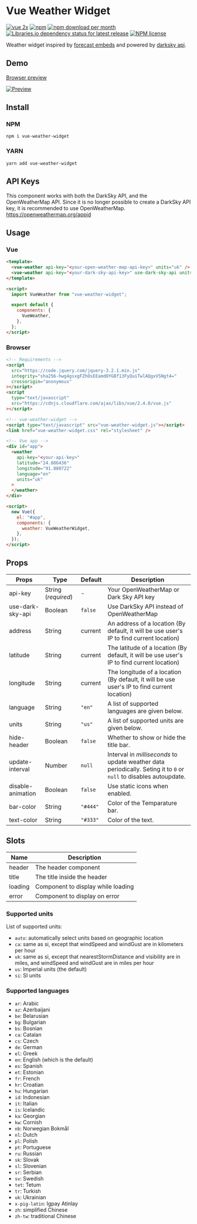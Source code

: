 # Vue Weather Widget

[![vue 2x](https://img.shields.io/badge/vuejs-2.x-brightgreen.svg)](https://vuejs.org/)
[![npm](https://img.shields.io/npm/v/vue-weather-widget)](http://npmjs.com/package/vue-weather-widget)
[![npm download per month](https://img.shields.io/npm/dm/vue-weather-widget)](http://npmjs.com/package/vue-weather-widget)
[![Libraries.io dependency status for latest release](https://img.shields.io/librariesio/release/npm/vue-weather-widget?color=red)](https://raw.githubusercontent.com/dipu-bd/vue-weather-widget/master/package.json)
[![NPM license](https://img.shields.io/npm/l/vue-weather-widget?color=blueviolet)](https://raw.githubusercontent.com/dipu-bd/vue-weather-widget/master/LICENSE)

Weather widget inspired by [forecast embeds](https://blog.darksky.net/forecast-embeds/) and powered by [darksky api](https://darksky.net/dev).

## Demo

[Browser preview](https://dipu-bd.github.io/vue-weather-widget/)

[![Preview](https://raw.githubusercontent.com/dipu-bd/vue-weather-widget/master/other/preview.gif)](https://dipu-bd.github.io/vue-weather-widget/)

## Install

### NPM

```
npm i vue-weather-widget
```

### YARN

```
yarn add vue-weather-widget
```

## API Keys

This component works with both the DarkSky API, and the OpenWeatherMap API. Since it is no longer
possible to create a DarkSky API key, it is recommended to use OpenWeatherMap. https://openweathermap.org/appid

## Usage

### Vue

```html
<template>
  <vue-weather api-key="<your-open-weather-map-api-key>" units="uk" />
  <vue-weather api-key="<your-dark-sky-api-key>" use-dark-sky-api units="uk" />
</template>

<script>
  import VueWeather from "vue-weather-widget";

  export default {
    components: {
      VueWeather,
    },
  };
</script>
```

### Browser

```html
<!-- Requirements -->
<script
  src="https://code.jquery.com/jquery-3.2.1.min.js"
  integrity="sha256-hwg4gsxgFZhOsEEamdOYGBf13FyQuiTwlAQgxVSNgt4="
  crossorigin="anonymous"
></script>
<script
  type="text/javascript"
  src="https://cdnjs.cloudflare.com/ajax/libs/vue/2.4.0/vue.js"
></script>

<!-- vue-weather-widget -->
<script type="text/javascript" src="vue-weather-widget.js"></script>
<link href="vue-weather-widget.css" rel="stylesheet" />

<!-- Vue app -->
<div id="app">
  <weather
    api-key="<your-api-key>"
    latitude="24.886436"
    longitude="91.880722"
    language="en"
    units="uk"
  >
  </weather>
</div>

<script>
  new Vue({
    el: "#app",
    components: {
      weather: VueWeatherWidget,
    },
  });
</script>
```

## Props

| Props             | Type                | Default  | Description                                                                                                        |
| ----------------- | ------------------- | -------- | ------------------------------------------------------------------------------------------------------------------ |
| api-key           | String (_required_) | -        | Your OpenWeatherMap or Dark Sky API key                                                                            |
| use-dark-sky-api  | Boolean             | `false`  | Use DarkSky API instead of OpenWeatherMap                                                                          |
| address           | String              | current  | An address of a location (By default, it will be use user's IP to find current location)                           |
| latitude          | String              | current  | The latitude of a location (By default, it will be use user's IP to find current location)                         |
| longitude         | String              | current  | The longitude of a location (By default, it will be use user's IP to find current location)                        |
| language          | String              | `"en"`   | A list of supported languages are given below.                                                                     |
| units             | String              | `"us"`   | A list of supported units are given below.                                                                         |
| hide-header       | Boolean             | `false`  | Whether to show or hide the title bar.                                                                             |
| update-interval   | Number              | `null`   | Interval in _milliseconds_ to update weather data periodically. Seting it to `0` or `null` to disables autoupdate. |
| disable-animation | Boolean             | `false`  | Use static icons when enabled.                                                                                     |
| bar-color         | String              | `"#444"` | Color of the Temparature bar.                                                                                      |
| text-color        | String              | `"#333"` | Color of the text.                                                                                                 |

## Slots

| Name    | Description                        |
| ------- | ---------------------------------- |
| header  | The header component               |
| title   | The title inside the header        |
| loading | Component to display while loading |
| error   | Component to display on error      |

### Supported units

List of supported units:

- `auto`: automatically select units based on geographic location
- `ca`: same as si, except that windSpeed and windGust are in kilometers per hour
- `uk`: same as si, except that nearestStormDistance and visibility are in miles, and windSpeed and windGust are in miles per hour
- `us`: Imperial units (the default)
- `si`: SI units

### Supported languages

- `ar`: Arabic
- `az`: Azerbaijani
- `be`: Belarusian
- `bg`: Bulgarian
- `bs`: Bosnian
- `ca`: Catalan
- `cs`: Czech
- `de`: German
- `el`: Greek
- `en`: English (which is the default)
- `es`: Spanish
- `et`: Estonian
- `fr`: French
- `hr`: Croatian
- `hu`: Hungarian
- `id`: Indonesian
- `it`: Italian
- `is`: Icelandic
- `ka`: Georgian
- `kw`: Cornish
- `nb`: Norwegian Bokmål
- `nl`: Dutch
- `pl`: Polish
- `pt`: Portuguese
- `ru`: Russian
- `sk`: Slovak
- `sl`: Slovenian
- `sr`: Serbian
- `sv`: Swedish
- `tet`: Tetum
- `tr`: Turkish
- `uk`: Ukrainian
- `x-pig-latin`: Igpay Atinlay
- `zh`: simplified Chinese
- `zh-tw`: traditional Chinese
